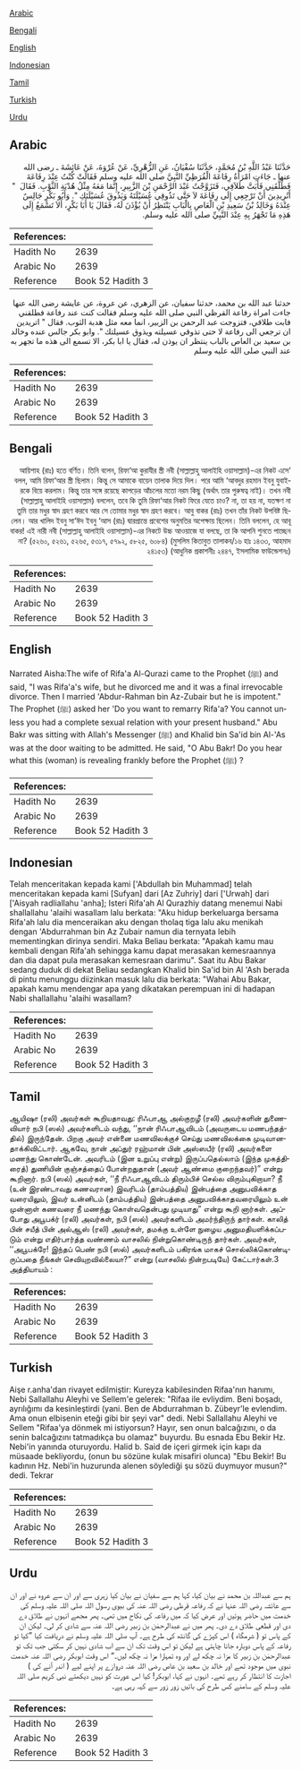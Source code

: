 [Arabic](#arabic)

[Bengali](#bengali)

[English](#english)

[Indonesian](#indonesian)

[Tamil](#tamil)

[Turkish](#turkish)

[Urdu](#urdu)

## Arabic


<div dir="rtl" lang="ar" style={{fontSize:'larger',backgroundColor:'#f8f9fa',padding:20}}>
حَدَّثَنَا عَبْدُ اللَّهِ بْنُ مُحَمَّدٍ، حَدَّثَنَا سُفْيَانُ، عَنِ الزُّهْرِيِّ، عَنْ عُرْوَةَ، عَنْ عَائِشَةَ ـ رضى الله عنها ـ جَاءَتِ امْرَأَةُ رِفَاعَةَ الْقُرَظِيِّ النَّبِيَّ صلى الله عليه وسلم فَقَالَتْ كُنْتُ عِنْدَ رِفَاعَةَ فَطَلَّقَنِي فَأَبَتَّ طَلاَقِي، فَتَزَوَّجْتُ عَبْدَ الرَّحْمَنِ بْنَ الزَّبِيرِ، إِنَّمَا مَعَهُ مِثْلُ هُدْبَةِ الثَّوْبِ‏.‏ فَقَالَ ‏ "‏ أَتُرِيدِينَ أَنْ تَرْجِعِي إِلَى رِفَاعَةَ لاَ حَتَّى تَذُوقِي عُسَيْلَتَهُ وَيَذُوقَ عُسَيْلَتَكِ ‏"‏‏.‏ وَأَبُو بَكْرٍ جَالِسٌ عِنْدَهُ وَخَالِدُ بْنُ سَعِيدِ بْنِ الْعَاصِ بِالْبَابِ يَنْتَظِرُ أَنْ يُؤْذَنَ لَهُ، فَقَالَ يَا أَبَا بَكْرٍ، أَلاَ تَسْمَعُ إِلَى هَذِهِ مَا تَجْهَرُ بِهِ عِنْدَ النَّبِيِّ صلى الله عليه وسلم‏.‏
</div>
<div style={{backgroundColor:'#f8f9fa',padding:20, marginBottom: 10}}><table> <thead> <tr> <th>References:</th> <th></th> </tr> </thead> <tbody><tr><td>Hadith No</td><td>2639</td></tr><tr><td>Arabic No</td><td>2639</td></tr><tr><td>Reference</td><td>Book 52 Hadith 3</td></tr></tbody></table></div>


<div dir="rtl" lang="ar" style={{fontSize:'larger',backgroundColor:'#f8f9fa',padding:20}}>
حدثنا عبد الله بن محمد، حدثنا سفيان، عن الزهري، عن عروة، عن عايشة رضى الله عنها جاءت امراة رفاعة القرظي النبي صلى الله عليه وسلم فقالت كنت عند رفاعة فطلقني فابت طلاقي، فتزوجت عبد الرحمن بن الزبير، انما معه مثل هدبة الثوب. فقال " اتريدين ان ترجعي الى رفاعة لا حتى تذوقي عسيلته ويذوق عسيلتك ". وابو بكر جالس عنده وخالد بن سعيد بن العاص بالباب ينتظر ان يوذن له، فقال يا ابا بكر، الا تسمع الى هذه ما تجهر به عند النبي صلى الله عليه وسلم
</div>
<div style={{backgroundColor:'#f8f9fa',padding:20, marginBottom: 10}}><table> <thead> <tr> <th>References:</th> <th></th> </tr> </thead> <tbody><tr><td>Hadith No</td><td>2639</td></tr><tr><td>Arabic No</td><td>2639</td></tr><tr><td>Reference</td><td>Book 52 Hadith 3</td></tr></tbody></table></div>

## Bengali


<div dir="rtl" lang="bn" style={{fontSize:'larger',backgroundColor:'#f8f9fa',padding:20}}>
‘আয়িশাহ (রাঃ) হতে বর্ণিত। তিনি বলেন, রিফা‘আ কুরাযীর স্ত্রী নবী (সাল্লাল্লাহু আলাইহি ওয়াসাল্লাম)-এর নিকট এসে বলল, আমি রিফা‘আর স্ত্রী ছিলাম। কিন্তু সে আমাকে বায়েন তালাক দিয়ে দিল। পরে আমি ‘আবদুর রহমান ইবনু যুবাইরকে বিয়ে করলাম। কিন্তু তার সঙ্গে রয়েছে কাপড়ের আঁচলের মতো নরম কিছু (অর্থাৎ তার পুরুষত্ব নাই)। তখন নবী (সাল্লাল্লাহু আলাইহি ওয়াসাল্লাম) বললেন, তবে কি তুমি রিফা‘আর নিকট ফিরে যেতে চাও? না, তা হয় না, যতক্ষণ না তুমি তার মধুর স্বাদ গ্রহণ করবে আর সে তোমার মধুর স্বাদ গ্রহণ করবে। আবু বাকর (রাঃ) তখন তাঁর নিকট উপবিষ্ট ছিলেন। আর খালিদ ইবনু সা‘ঈদ ইবনু ‘আস (রাঃ) দ্বারপ্রান্তে প্রবেশের অনুমতির অপেক্ষায় ছিলেন। তিনি বললেন, হে আবূ বাকর! এই নারী নবী (সাল্লাল্লাহু আলাইহি ওয়াসাল্লাম)-এর নিকটে উচ্চ আওয়াজে যা বলছে, তা কি আপনি শুনতে পাচ্ছেন না? (৫২৬০, ৫২৬১, ৫২৬৫, ৫৩১৭, ৫৭৯২, ৫৮২৫, ৬০৮৪) (মুসলিম কিতাবুত তালাকব/১৬ হাঃ ১৪৩৩, আহমাদ ২৪১৫৩) (আধুনিক প্রকাশনীঃ ২৪৪৭, ইসলামিক ফাউন্ডেশনঃ)
</div>
<div style={{backgroundColor:'#f8f9fa',padding:20, marginBottom: 10}}><table> <thead> <tr> <th>References:</th> <th></th> </tr> </thead> <tbody><tr><td>Hadith No</td><td>2639</td></tr><tr><td>Arabic No</td><td>2639</td></tr><tr><td>Reference</td><td>Book 52 Hadith 3</td></tr></tbody></table></div>

## English


<div dir="ltr" lang="en" style={{fontSize:'larger',backgroundColor:'#f8f9fa',padding:20}}>
Narrated Aisha:The wife of Rifa'a Al-Qurazi came to the Prophet (ﷺ) and said, "I was Rifa'a's wife, but he divorced me and it was a final irrevocable divorce. Then I married 'Abdur-Rahman bin Az-Zubair but he is impotent." The Prophet (ﷺ) asked her 'Do you want to remarry Rifa'a? You cannot unless you had a complete sexual relation with your present husband." Abu Bakr was sitting with Allah's Messenger (ﷺ) and Khalid bin Sa'id bin Al-'As was at the door waiting to be admitted. He said, "O Abu Bakr! Do you hear what this (woman) is revealing frankly before the Prophet (ﷺ) ?
</div>
<div style={{backgroundColor:'#f8f9fa',padding:20, marginBottom: 10}}><table> <thead> <tr> <th>References:</th> <th></th> </tr> </thead> <tbody><tr><td>Hadith No</td><td>2639</td></tr><tr><td>Arabic No</td><td>2639</td></tr><tr><td>Reference</td><td>Book 52 Hadith 3</td></tr></tbody></table></div>

## Indonesian


<div dir="ltr" lang="id" style={{fontSize:'larger',backgroundColor:'#f8f9fa',padding:20}}>
Telah menceritakan kepada kami ['Abdullah bin Muhammad] telah menceritakan kepada kami [Sufyan] dari [Az Zuhriy] dari ['Urwah] dari ['Aisyah radliallahu 'anha]; Isteri Rifa'ah Al Qurazhiy datang menemui Nabi shallallahu 'alaihi wasallam lalu berkata: "Aku hidup berkeluarga bersama Rifa'ah lalu dia menceraikan aku dengan tholaq tiga lalu aku menikah dengan 'Abdurrahman bin Az Zubair namun dia ternyata lebih mementingkan dirinya sendiri. Maka Beliau berkata: "Apakah kamu mau kembali dengan Rifa'ah sehingga kamu dapat merasakan kemesraannya dan dia dapat pula merasakan kemesraan darimu". Saat itu Abu Bakar sedang duduk di dekat Beliau sedangkan Khalid bin Sa'id bin Al 'Ash berada di pintu menunggu diizinkan masuk lalu dia berkata: "Wahai Abu Bakar, apakah kamu mendengar apa yang dikatakan perempuan ini di hadapan Nabi shallallahu 'alaihi wasallam?
</div>
<div style={{backgroundColor:'#f8f9fa',padding:20, marginBottom: 10}}><table> <thead> <tr> <th>References:</th> <th></th> </tr> </thead> <tbody><tr><td>Hadith No</td><td>2639</td></tr><tr><td>Arabic No</td><td>2639</td></tr><tr><td>Reference</td><td>Book 52 Hadith 3</td></tr></tbody></table></div>

## Tamil


<div dir="ltr" lang="ta" style={{fontSize:'larger',backgroundColor:'#f8f9fa',padding:20}}>
ஆயிஷா (ரலி) அவர்கள் கூறியதாவது: ரிஃபாஆ அல்குறழீ (ரலி) அவர்களின் துணைவியார் நபி (ஸல்) அவர்களிடம் வந்து, ‘‘நான் ரிஃபாஆவிடம் (அவருடைய மணபந்தத்தில்) இருந்தேன். பிறகு அவர் என்னை மணவிலக்குச் செய்து மணவிலக்கை முடிவானதாக்கிவிட்டார். ஆகவே, நான் அப்துர் ரஹ்மான் பின் அஸ்ஸபீர் (ரலி) அவர்களை மணந்து கொண்டேன். அவரிடம் (இன உறுப்பு என்று) இருப்பதெல்லாம் (இந்த முகத்திரைத்) துணியின் குஞ்சத்தைப் போன்றதுதான் (அவர் ஆண்மை குறைந்தவர்)” என்று கூறினார். நபி (ஸல்) அவர்கள், ‘‘நீ ரிஃபாஆவிடம் திரும்பிச் செல்ல விரும்புகிறாயா? நீ (உன் இரண்டாவது கணவரான) இவரிடம் (தாம்பத்திய) இன்பத்தை அனுபவிக்காத வரையிலும், இவர் உன்னிடம் (தாம்பத்திய) இன்பத்தை அனுபவிக்காதவரையிலும் உன் முன்னாள் கணவரை நீ மணந்து கொள்வதென்பது முடியாது” என்று கூறி னார்கள். அப்போது அபூபக்ர் (ரலி) அவர்கள், நபி (ஸல்) அவர்களிடம் அமர்ந்திருந் தார்கள். காலித் பின் சயீத் பின் அல்ஆஸ் (ரலி) அவர்கள், தமக்கு உள்ளே நுழைய அனுமதியளிக்கப்படும் என்று எதிர்பார்த்த வண்ணம் வாசலில் நின்றுகொண்டிருந் தார்கள். அவர்கள், ‘‘அபூபக்ரே! இந்தப் பெண் நபி (ஸல்) அவர்களிடம் பகிரங்க மாகச் சொல்லிக்கொண்டிருப்பதை நீங்கள் செவியுறவில்லையா?” என்று (வாசலில் நின்றபடியே) கேட்டார்கள்.3 அத்தியாயம் :
</div>
<div style={{backgroundColor:'#f8f9fa',padding:20, marginBottom: 10}}><table> <thead> <tr> <th>References:</th> <th></th> </tr> </thead> <tbody><tr><td>Hadith No</td><td>2639</td></tr><tr><td>Arabic No</td><td>2639</td></tr><tr><td>Reference</td><td>Book 52 Hadith 3</td></tr></tbody></table></div>

## Turkish


<div dir="ltr" lang="tr" style={{fontSize:'larger',backgroundColor:'#f8f9fa',padding:20}}>
Aişe r.anha'dan rivayet edilmiştir: Kureyza kabilesinden Rifaa'nın hanımı, Nebi Sallallahu Aleyhi ve Sellem'e gelerek: "Rifaa ile evliydim. Beni boşadı, ayrılığımı da kesinleştirdi (yani. Ben de Abdurrahman b. Zübeyr'le evlendim. Ama onun elbisenin eteği gibi bir şeyi var" dedi. Nebi Sallallahu Aleyhi ve Sellem "Rifaa'ya dönmek mi istiyorsun? Hayır, sen onun balcağızını, o da senin balcağızını tatmadıkça bu olamaz" buyurdu. Bu esnada Ebu Bekir Hz. Nebi'in yanında oturuyordu. Halid b. Said de içeri girmek için kapı da müsaade bekliyordu, (onun bu sözüne kulak misafiri olunca) "Ebu Bekir! Bu kadının Hz. Nebi'in huzurunda alenen söylediği şu sözü duymuyor musun?" dedi. Tekrar
</div>
<div style={{backgroundColor:'#f8f9fa',padding:20, marginBottom: 10}}><table> <thead> <tr> <th>References:</th> <th></th> </tr> </thead> <tbody><tr><td>Hadith No</td><td>2639</td></tr><tr><td>Arabic No</td><td>2639</td></tr><tr><td>Reference</td><td>Book 52 Hadith 3</td></tr></tbody></table></div>

## Urdu


<div dir="rtl" lang="ur" style={{fontSize:'larger',backgroundColor:'#f8f9fa',padding:20}}>
ہم سے عبداللہ بن محمد نے بیان کیا، کہا ہم سے سفیان نے بیان کیا زہری سے اور ان سے عروہ نے اور ان سے عائشہ رضی اللہ عنہا نے کہ رفاعہ قرظی رضی اللہ عنہ کی بیوی رسول اللہ صلی اللہ علیہ وسلم کی خدمت میں حاضر ہوئیں اور عرض کیا کہ میں رفاعہ کی نکاح میں تھی۔ پھر مجھے انہوں نے طلاق دے دی اور قطعی طلاق دے دی۔ پھر میں نے عبدالرحمٰن بن زبیر رضی اللہ عنہ سے شادی کر لی۔ لیکن ان کے پاس تو ( شرمگاہ ) اس کپڑے کی گانٹھ کی طرح ہے۔ آپ صلی اللہ علیہ وسلم نے دریافت کیا ”کیا تو رفاعہ کے پاس دوبارہ جانا چاہتی ہے لیکن تو اس وقت تک ان سے اب شادی نہیں کر سکتی جب تک تو عبدالرحمٰن بن زبیر کا مزا نہ چکھ لے اور وہ تمہارا مزا نہ چکھ لیں۔“ اس وقت ابوبکر رضی اللہ عنہ خدمت نبوی میں موجود تھے اور خالد بن سعید بن عاص رضی اللہ عنہ دروازے پر اپنے لیے ( اندر آنے کی ) اجازت کا انتظار کر رہے تھے۔ انہوں نے کہا، ابوبکر! کیا اس عورت کو نہیں دیکھتے نبی کریم صلی اللہ علیہ وسلم کے سامنے کس طرح کی باتیں زور زور سے کہہ رہی ہے۔
</div>
<div style={{backgroundColor:'#f8f9fa',padding:20, marginBottom: 10}}><table> <thead> <tr> <th>References:</th> <th></th> </tr> </thead> <tbody><tr><td>Hadith No</td><td>2639</td></tr><tr><td>Arabic No</td><td>2639</td></tr><tr><td>Reference</td><td>Book 52 Hadith 3</td></tr></tbody></table></div>